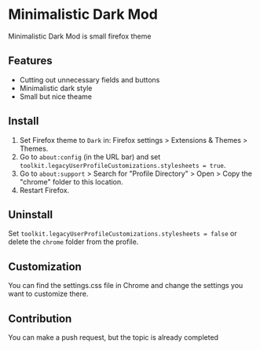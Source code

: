 # Minimalistic Dark Mod

Minimalistic Dark Mod is small firefox theme

## Features
- Сutting out unnecessary fields and buttons
- Minimalistic dark style
- Small but nice theame
  
## Install
1. Set Firefox theme to `Dark` in: Firefox settings > Extensions & Themes > Themes.
2. Go to `about:config` (in the URL bar) and set `toolkit.legacyUserProfileCustomizations.stylesheets = true`.
3. Go to `about:support` > Search for "Profile Directory" > Open > Copy the "chrome" folder to this location.
4. Restart Firefox.

## Uninstall

Set `toolkit.legacyUserProfileCustomizations.stylesheets = false` or delete the `chrome` folder from the profile.

## Customization

You can find the settings.css file in Chrome and change the settings you want to customize there.

## Contribution

You can make a push request, but the topic is already completed
